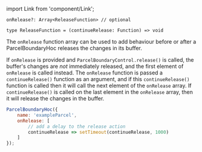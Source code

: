 import Link from 'component/Link';

```flow
onRelease?: Array<ReleaseFunction> // optional

type ReleaseFunction = (continueRelease: Function) => void
```

The `onRelease` function array can be used to add behaviour before or after a ParcelBoundaryHoc releases the changes in its buffer.

If `onRelease` is provided and `ParcelBoundaryControl.release()` is called, the buffer's changes are *not* immediately released, and the first element of `onRelease` is called instead. The `onRelease` function is passed a `continueRelease()` function as an argument, and if this `continueRelease()` function is called then it will call the next element of the `onRelease` array. If `continueRelease()` is called on the last element in the `onRelease` array, then it will release the changes in the buffer.

```js
ParcelBoundaryHoc({
    name: 'exampleParcel',
    onRelease: [
        // add a delay to the release action
        continueRelease => setTimeout(continueRelease, 1000)
    ]
});
```
